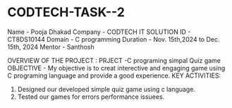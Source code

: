 # CODTECH-TASK--2
Name - Pooja Dhakad 
Company - CODTECH IT SOLUTION 
ID - CT8DS10144
Domain - C programming 
Duration - Nov. 15th,2024 to Dec. 15th, 2024
Mentor - Santhosh

OVERVIEW OF THE PROJECT :
PRJECT -C programing  simpal Quiz game 
OBJECTIVE - My objective is to creat interective and engaging game using C programing language and provide a good experience.
KEY ACTIVITIES: 
1. Designed our developed simple quiz game using c language.
2. Tested our games for errors performance issuees. 
